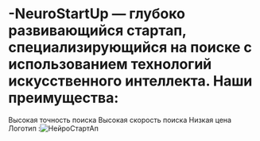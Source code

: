 # -NeuroStartUp — глубоко развивающийся стартап, специализирующийся на поиске с использованием технологий искусственного интеллекта. Наши преимущества:

Высокая точность поиска
Высокая скорость поиска
Низкая цена
Логотип :![НейроСтартАп](https://user-images.githubusercontent.com/93946175/170005212-078a1774-a525-4256-b6a3-b5868354b9d2.png)
